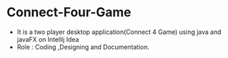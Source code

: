 # Connect-Four-Game
<ul>
<li> It is a two player desktop application(Connect 4 Game) using java and javaFX on
  Intellij Idea </li>
  <li>Role : Coding ,Designing and Documentation.</li>
  </ul>
